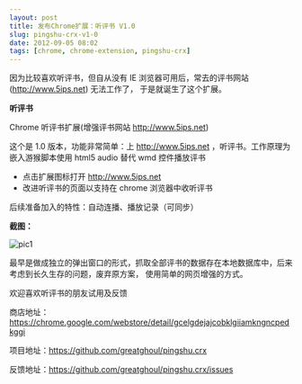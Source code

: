 ```yaml
---
layout: post
title: 发布Chrome扩展：听评书 V1.0
slug: pingshu-crx-v1-0
date: 2012-09-05 08:02
tags: [chrome, chrome-extension, pingshu-crx]
---
```


因为比较喜欢听评书，但自从没有 IE 浏览器可用后，常去的评书网站 (<http://www.5ips.net>) 无法工作了，
于是就诞生了这个扩展。

**听评书**

Chrome 听评书扩展(增强评书网站 <http://www.5ips.net>)

这个是 1.0 版本，功能非常简单：上 <http://www.5ips.net> ，听评书。工作原理为嵌入游猴脚本使用 html5 audio 
替代 wmd 控件播放评书

 - 点击扩展图标打开 <http://www.5ips.net>
 - 改进听评书的页面以支持在 chrome 浏览器中收听评书

后续准备加入的特性：自动连播、播放记录（可同步）

**截图：**

![pic1](http://pic.yupoo.com/greatghoul_v/Cf4D0UNl/wCKSy.png)

最早是做成独立的弹出窗口的形式，抓取全部评书的数据存在本地数据库中，后来考虑到长久生存的问题，废弃原方案，
使用简单的网页增强的方式。

欢迎喜欢听评书的朋友试用及反馈

商店地址：<https://chrome.google.com/webstore/detail/gcelgdejajcobklgiiamkngncpedkggi>

项目地址：<https://github.com/greatghoul/pingshu.crx>

反馈地址：<https://github.com/greatghoul/pingshu.crx/issues>
